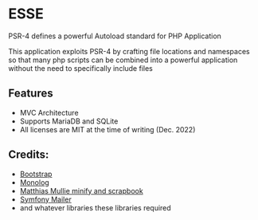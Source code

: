 # ESSE

PSR-4 defines a powerful Autoload standard for PHP Application

This application exploits PSR-4 by crafting file locations and namespaces so that many php scripts can be combined into a powerful application without the need to specifically include files

## Features

* MVC Architecture
* Supports MariaDB and SQLite
* All licenses are MIT at the time of writing (Dec. 2022)

## Credits:

* [Bootstrap](https://getbootstrap.com)
* [Monolog](https://seldaek.github.io/monolog/)
* [Matthias Mullie minify and scrapbook](https://github.com/matthiasmullie)
* [Symfony Mailer](https://github.com/symfony/mailer)
* and whatever libraries these libraries required
